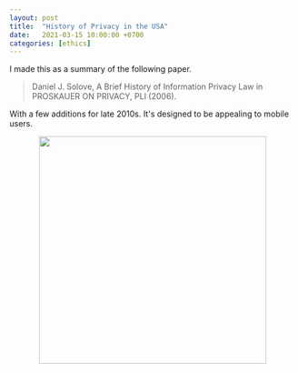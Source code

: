 ```yaml
---
layout: post
title:  "History of Privacy in the USA"
date:   2021-03-15 10:00:00 +0700
categories: [ethics]
---
```

I made this as a summary of the following paper.
> Daniel J. Solove, A Brief History of Information Privacy Law in PROSKAUER ON PRIVACY, PLI (2006).

With a few additions for late 2010s. It's designed to be appealing to mobile users.

<div style="display:flex;justify-content:center">
<img style='width:25rem' src='/assets/images/privacy.png'/>
</div>
